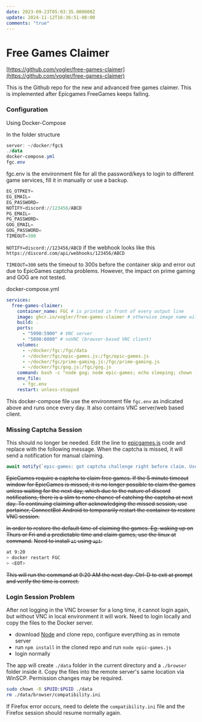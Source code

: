 ```yaml
---
date: 2023-09-23T05:03:35.000000Z
update: 2024-11-12T16:36:51-08:00
comments: "true"
---
```

# Free Games Claimer

[https://github.com/vogler/free-games-claimer](https://github.com/vogler/free-games-claimer)

This is the Github repo for the new and advanced free games claimer. This is implemented after Epicgames FreeGames keeps failing.

### Configuration

Using Docker-Compose

In the folder structure

```powershell
server: ~/docker/fgc$
./data
docker-compose.yml
fgc.env
```

fgc.env is the environment file for all the password/keys to login to different game services, fill it in manually or use a backup.

```powershell
EG_OTPKEY=
EG_EMAIL=
EG_PASSWORD=
NOTIFY=discord://123456/ABCD
PG_EMAIL=
PG_PASSWORD=
GOG_EMAIL=
GOG_PASSWORD=
TIMEOUT=300
```

`NOTIFY=discord://123456/ABCD` if the webhook looks like this `https://discord.com/api/webhooks/123456/ABCD`

`TIMEOUT=300` sets the timeout to 300s before the container skip and error out due to EpicGames captcha problems. However, the impact on prime gaming and GOG are not tested.

docker-compose.yml

```yaml
services:
  free-games-claimer:
    container_name: FGC # is printed in front of every output line
    image: ghcr.io/vogler/free-games-claimer # otherwise image name will be free-games-claimer-free-games-claimer
    build: .
    ports:
      - "5990:5900" # VNC server
      - "5890:6080" # noVNC (browser-based VNC client)
    volumes:
      - ~/docker/fgc:/fgc/data
      - ~/docker/fgc/epic-games.js:/fgc/epic-games.js
      - ~/docker/fgc/prime-gaming.js:/fgc/prime-gaming.js
      - ~/docker/fgc/gog.js:/fgc/gog.js
    command: bash -c "node gog; node epic-games; echo sleeping; chown -R 1000:1001 /fgc/data; sleep 1d"
    env_file:
      - fgc.env
    restart: unless-stopped

```

This docker-compose file use the environment file `fgc.env` as indicated above and runs once every day. It also contains VNC server/web based client.

### Missing Captcha Session

This should no longer be needed. Edit the line to [epicgames.js](https://github.com/vogler/free-games-claimer/blob/5919d37efaabad98c303e087c4874cffb58b3cb9/epic-games.js#L231) code and replace with the following message. When the captcha is missed, it will send a notification for manual claiming.

```javascript
await notify(`epic-games: got captcha challenge right before claim. Use VNC to solve it manually. Game link: \n ${url}`)
```

<s>EpicGames require a captcha to claim free games. If the 5 minute timeout window for EpicGames is missed, it is no longer possible to claim the games unless waiting for the next day, which due to the nature of discord notifications, there is a slim to none chance of catching the captcha at next day. To continuing claiming after acknowledging the missed session, use portainer, ConnectBot Android to temporarily restart the container to restore VNC session.</s>

<s>In order to restore the default time of claiming the games. Eg. waking up on Thurs or Fri and a predictable time and claim games, use the linux at command.</s>
~~Need to install `at` using `apt`.~~
```bash
at 9:20
> docker restart FGC
> <EOT>
```

<s>This will run the command at 9:20 AM the next day. Ctrl-D to exit at prompt and verify the time is correct.</s>

### Login Session Problem
After not logging in the VNC browser for a long time, it cannot login again, but without VNC in local environment it will work. Need to login locally and copy the files to the Docker server.
- download [Node](https://nodejs.org/en/learn/getting-started/how-to-install-nodejs) and clone repo, configure everything as in remote server
- run `npm install` in the cloned repo and run `node epic-games.js`
- login normally

The app will create `./data` folder in the current directory and a `./browser` folder inside it. Copy the files into the remote server's same location via WinSCP. Permission changes may be required.
```bash
sudo chown -R $PUID:$PGID ./data
rm ./data/browser/compatibility.ini
```
If Firefox error occurs, need to delete the `compatibility.ini` file and the Firefox session should resume normally again.